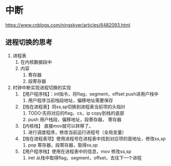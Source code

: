 # 中断

https://www.cnblogs.com/ningskyer/articles/6482093.html

## 进程切换的思考

1. 进程表
    1. 在内核数据段中
    1. 内容
        1. 寄存器
        1. 段寄存器
1. 时钟中断实现进程切换的实现
    1. 【用户程序栈】：int指令，将flag，segment，offset push进用户栈中
        1. 用户程序当前栈段地址，偏移地址需要保存
    1. 【栈在进程表】将ss,sp切换到进程表当前项的头指针
        1. TODO:先将对应的flag，cs，ip copy到栈的底部
        1. push 用户栈段，偏移地址，段寄存器， 寄存器     
    1. 【内核栈】 直接mov就可以转移了。
        1. 进行调度程序，修改当前运行进程号（全局变量）
    1. 【栈在进程表项】使用进程号在进程表中找到对应项的首地址，修改ss,sp
        1. pop 寄存器，段寄存器，取得ss,sp
    1. 【用户程序栈】使用在进程表中的信息，mov 修改ss,sp
        1. iret 从栈中取得flag，segment，offset，去往下一个进程